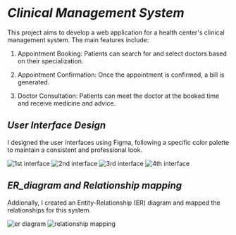 # *Clinical Management System*
This project aims to develop a web application for a health center's clinical management system. The main features include:

1. Appointment Booking: Patients can search for and select doctors based on their specialization.

2. Appointment Confirmation: Once the appointment is confirmed, a bill is generated.

3. Doctor Consultation: Patients can meet the doctor at the booked time and receive medicine and advice.

## *User Interface Design*
I designed the user interfaces using Figma, following a specific color palette to maintain a consistent and professional look.

![1st interface](https://github.com/BuddhiniNavoda/Clinical_System/blob/main/UI/1.png?raw=true)
![2nd interface](https://github.com/BuddhiniNavoda/Clinical_System/blob/main/UI/2.png?raw=true)
![3rd interface](https://github.com/BuddhiniNavoda/Clinical_System/blob/main/UI/3.png?raw=true)
![4th interface](https://github.com/BuddhiniNavoda/Clinical_System/blob/main/UI/4.png?raw=true)

## *ER_diagram and Relationship mapping*
Addionally, I created an Entity-Relationship (ER) diagram and mapped the relationships for this system.

![er diagram](https://github.com/BuddhiniNavoda/Clinical_System/blob/main/ER_diagram/er_diagram.png?raw=true)
![relationship mapping](https://github.com/BuddhiniNavoda/Clinical_System/blob/main/ER_diagram/relationship_mapping.png?raw=true)


